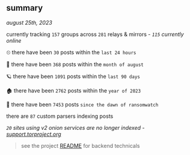 
## summary
_august 25th, 2023_

currently tracking `157` groups across `281` relays & mirrors - _`115` currently online_

⏲ there have been `30` posts within the `last 24 hours`

🦈 there have been `368` posts within the `month of august`

🪐 there have been `1091` posts within the `last 90 days`

🏚 there have been `2762` posts within the `year of 2023`

🦕 there have been `7453` posts `since the dawn of ransomwatch`

there are `87` custom parsers indexing posts

_`20` sites using v2 onion services are no longer indexed - [support.torproject.org](https://support.torproject.org/onionservices/v2-deprecation/)_

> see the project [README](https://github.com/joshhighet/ransomwatch#ransomwatch--) for backend technicals
